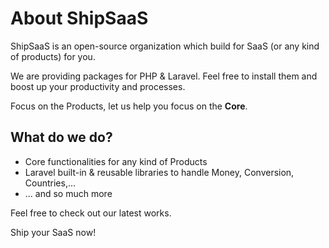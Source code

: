 # About ShipSaaS

ShipSaaS is an open-source organization which build for SaaS (or any kind of products) for you.

We are providing packages for PHP & Laravel. Feel free to install them and boost up your productivity and processes.

Focus on the Products, let us help you focus on the **Core**.

## What do we do?
- Core functionalities for any kind of Products
- Laravel built-in & reusable libraries to handle Money, Conversion, Countries,...
- ... and so much more

Feel free to check out our latest works.

Ship your SaaS now!
